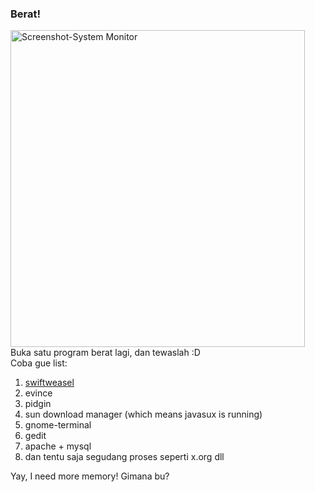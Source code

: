 ### Berat!

<a href="http://www.flickr.com/photos/kriwil/540034961/" title="Photo Sharing"><img src="http://farm2.static.flickr.com/1419/540034961_304141f079_o.png" width="471" height="507" alt="Screenshot-System Monitor" /></a>
Buka satu program berat lagi, dan tewaslah :D  
Coba gue list:

1. <a href="http://swiftweasel.sourceforget.net">swiftweasel</a>
2. evince
3. pidgin
4. sun download manager (which means javasux is running)
5. gnome-terminal
6. gedit
7. apache + mysql
8. dan tentu saja segudang proses seperti x.org dll

Yay, I need more memory! Gimana bu?

<!-- METADATA: {"time": "2007-06-10 23:10:07", "title": "Berat!"} -->
